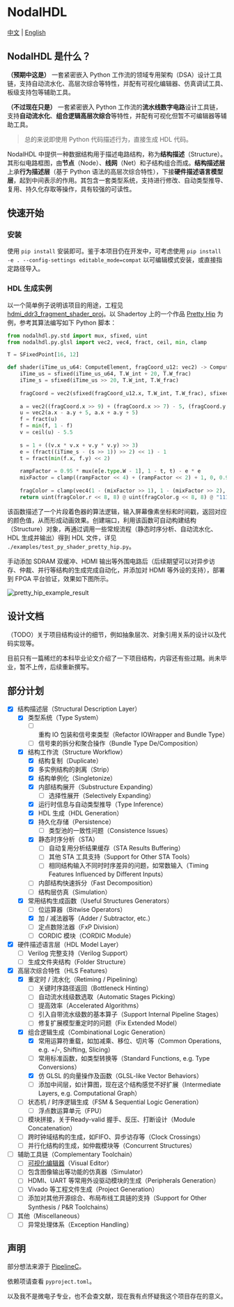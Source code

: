 # NodalHDL

[中文](./README.md) | [English](./README_en.md)

## NodalHDL 是什么？

**（预期中这是）** 一套紧密嵌入 Python 工作流的领域专用架构（DSA）设计工具链，支持自动流水化、高层次综合等特性，并配有可视化编辑器、仿真调试工具、板级支持包等辅助工具。

**（不过现在只是）** 一套紧密嵌入 Python 工作流的**流水线数字电路**设计工具链，支持**自动流水化**、**组合逻辑高层次综合**等特性，并配有可视化但暂不可编辑器等辅助工具。

> 总的来说即使用 Python 代码描述行为，直接生成 HDL 代码。

NodalHDL 中提供一种数据结构用于描述电路结构，称为**结构描述**（Structure）。其形似电路框图，由**节点**（Node）、**线网**（Net）和子结构组合而成。**结构描述层**上承**行为描述层**（基于 Python 语法的高层次综合特性），下接**硬件描述语言模型层**，起到中间表示的作用。其包含一套类型系统，支持进行修改、自动类型推导、复用、持久化存取等操作，具有较强的可读性。

## 快速开始

### 安装

使用 `pip install` 安装即可。鉴于本项目仍在开发中，可考虑使用 `pip install -e . --config-settings editable_mode=compat` 以可编辑模式安装，或直接指定路径导入。

### HDL 生成实例

以一个简单例子说明该项目的用途，工程见 [hdmi_ddr3_fragment_shader_proj](https://github.com/Gralerfics/hdmi_ddr3_fragment_shader_proj)。以 Shadertoy 上的一个作品 [Pretty Hip](https://www.shadertoy.com/view/XsBfRW) 为例，参考其算法编写如下 Python 脚本：

```python
from nodalhdl.py.std import mux, sfixed, uint
from nodalhdl.py.glsl import vec2, vec4, fract, ceil, min, clamp

T = SFixedPoint[16, 12]

def shader(iTime_us_u64: ComputeElement, fragCoord_u12: vec2) -> ComputeElement:
    iTime_us = sfixed(iTime_us_u64, T.W_int + 20, T.W_frac)
    iTime_s = sfixed(iTime_us >> 20, T.W_int, T.W_frac)
    
    fragCoord = vec2(sfixed(fragCoord_u12.x, T.W_int, T.W_frac), sfixed(fragCoord_u12.y, T.W_int, T.W_frac))
    
    a = vec2((fragCoord.x >> 9) + (fragCoord.x >> 7) - 5, (fragCoord.y >> 9) + (fragCoord.y >> 7) - 3.75)
    u = vec2(a.x - a.y + 5, a.x + a.y + 5)
    f = fract(u)
    f = min(f, 1 - f)
    v = ceil(u) - 5.5
    
    s = 1 + ((v.x * v.x + v.y * v.y) >> 3)
    e = (fract((iTime_s - (s >> 1)) >> 2) << 1) - 1
    t = fract(min(f.x, f.y) << 2)
    
    rampFactor = 0.95 * mux(e[e.type.W - 1], 1 - t, t) - e * e
    mixFactor = clamp((rampFactor << 4) + (rampFactor << 2) + 1, 0, 0.9999) + s * 0.1
    
    fragColor = clamp(vec4(1 - (mixFactor >> 1), 1 - (mixFactor >> 2), 0.9999, 0.9999), 0, 0.9999)
    return uint(fragColor.r << 8, 8) @ uint(fragColor.g << 8, 8) @ "11111111"
```

该函数描述了一个片段着色器的算法逻辑，输入屏幕像素坐标和时间戳，返回对应的颜色值，从而形成动画效果。创建端口，利用该函数可自动构建结构（Structure）对象，再通过调用一些常规流程（静态时序分析、自动流水化、HDL 生成并输出）得到 HDL 文件，详见 `./examples/test_py_shader_pretty_hip.py`。

手动添加 SDRAM 双缓冲、HDMI 输出等外围电路后（后续期望可以对异步访存、仲裁、并行等结构的生成完成自动化，并添加对 HDMI 等外设的支持），部署到 FPGA 平台验证，效果如下图所示。

![pretty_hip_example_result](./doc/readme_assets/pretty_hip_example.gif)

## 设计文档

（TODO）关于项目结构设计的细节，例如抽象层次、对象引用关系的设计以及代码实现等。

目前只有一篇稀烂的本科毕业论文介绍了一下项目结构，内容还有些过期。尚未毕业，暂不上传，后续重新撰写。

## 部分计划

- [x] 结构描述层（Structural Description Layer）
  - [x] 类型系统（Type System）
    - [ ] 重构 IO 包装和信号束类型（Refactor IOWrapper and Bundle Type）
    - [ ] 信号束的拆分和聚合操作（Bundle Type De/Composition）
  - [x] 结构工作流（Structure Workflow）
    - [x] 结构复制（Duplicate）
    - [x] 多实例结构的剥离（Strip）
    - [x] 结构单例化（Singletonize）
    - [x] 内部结构展开（Substructure Expanding）
      - [ ] 选择性展开（Selectively Expanding）
    - [x] 运行时信息与自动类型推导（Type Inference）
    - [x] HDL 生成（HDL Generation）
    - [x] 持久化存储（Persistence）
      - [ ] 类型池的一致性问题（Consistence Issues）
    - [x] 静态时序分析（STA）
      - [ ] 自动复用分析结果缓存（STA Results Buffering）
      - [ ] 其他 STA 工具支持（Support for Other STA Tools）
      - [ ] 相同结构输入不同时时序差异的问题，如常数输入（Timing Features Influenced by Different Inputs）
    - [ ] 内部结构快速拆分（Fast Decomposition）
    - [ ] 结构层仿真（Simulation）
  - [x] 常用结构生成函数（Useful Structures Generators）
    - [ ] 位运算器（Bitwise Operators）
    - [x] 加 / 减法器等（Adder / Subtractor, etc.）
    - [ ] 定点数除法器（FxP Division）
    - [ ] CORDIC 模块（CORDIC Module）

- [x] 硬件描述语言层（HDL Model Layer）
  - [ ] Verilog 完整支持（Verilog Support）
  - [ ] 生成文件夹结构（Folder Structure）

- [x] 高层次综合特性（HLS Features）
  - [x] 重定时 / 流水化（Retiming / Pipelining）
    - [ ] 关键时序路径返回（Bottleneck Hinting）
    - [ ] 自动流水线级数选取（Automatic Stages Picking）
    - [ ] 提高效率（Accelerated Algorithms）
    - [ ] 引入自带流水级数的基本算子（Support Internal Pipeline Stages）
    - [ ] 修复扩展模型重定时的问题（Fix Extended Model）
  - [x] 组合逻辑生成（Combinational Logic Generation）
    - [x] 常用运算符重载，如加减乘、移位、切片等（Common Operations, e.g. +/-, Shifting, Slicing）
    - [ ] 常用标准函数，如类型转换等（Standard Functions, e.g. Type Conversions）
    - [x] 仿 GLSL 的向量操作及函数（GLSL-like Vector Behaviors）
    - [ ] 添加中间层，如计算图，现在这个结构感觉不好扩展（Intermediate Layers, e.g. Computational Graph）
  - [ ] 状态机 / 时序逻辑生成（FSM & Sequential Logic Generation）
    - [ ] 浮点数运算单元（FPU）
  - [ ] 模块拼接，关于Ready-valid 握手、反压、打断设计（Module Concatenation）
  - [ ] 跨时钟域结构的生成，如FIFO、异步访存等（Clock Crossings）
  - [ ] 并行化结构的生成，如仲裁模块等（Concurrent Structures）

- [ ] 辅助工具链（Complementary Toolchain）
  - [ ] [可视化编辑器](https://github.com/Gralerfics/nodalhdl_editor)（Visual Editor）
  - [ ] 包含图像输出等功能的仿真器（Simulator）
  - [ ] HDMI、UART 等常用外设驱动模块的生成（Peripherals Generation）
  - [ ] Vivado 等工程文件生成（Project Generation）
  - [ ] 添加对其他开源综合、布局布线工具链的支持（Support for Other Synthesis / P&R Toolchains）

- [ ] 其他（Miscellaneous）
  - [ ] 异常处理体系（Exception Handling）

## 声明

部分想法来源于 [PipelineC](https://github.com/JulianKemmerer/PipelineC)。

依赖项请查看 `pyproject.toml`。

以及我不是微电子专业，也不会查文献，现在我有点怀疑我这个项目存在的意义。

